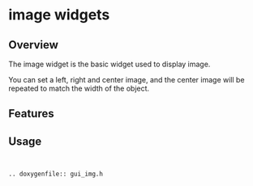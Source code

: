 # **image widgets** 

## Overview
The image widget is the basic widget used to display image.

You can set a left, right and center image, and the center image will be repeated to match the width of the object.

## Features

## Usage





```eval_rst


.. doxygenfile:: gui_img.h

```


